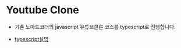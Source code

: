 # Youtube Clone

- 기존 노마드코더의 javascript 유튜브클론 코스를 typescript로 진행합니다.

- [typescript설명](./readme/typescript.md)
